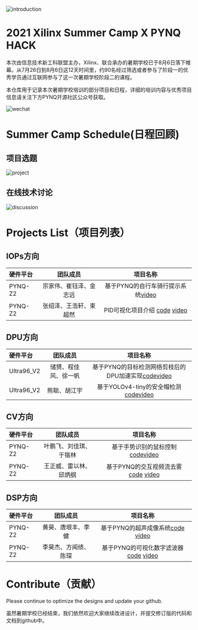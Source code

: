 ![introduction](images/introduction.jpg)
# 2021 Xilinx Summer Camp X PYNQ HACK

本次由信息技术新工科联盟主办，Xilinx、联合承办的暑期学校已于8月6日落下帷幕。从7月26日到8月6日这12天时间里，约90名经过筛选或者参与了阶段一的优秀学员通过互联网参与了这一次暑期学校阶段二的课程。

本仓库用于记录本次暑期学校培训的部分项目和日程，详细的培训内容与优秀项目信息请关注下方PYNQ开源社区公众号获取。

![wechat](images/pynq_wechat.png)

# Summer Camp Schedule(日程回顾)

## 项目选题
![project](images/project_selected.png)
## 在线技术讨论
![discussion](images/discussion.png)

# Projects List（项目列表）

## IOPs方向
| 硬件平台|团队成员| 项目名称                            |
|:--------|:----------------------------------:|:----:|
|PYNQ-Z2| 宗家伟、崔钰泽、金志远| 基于PYNQ的自行车骑行提示系统[video](https://youtu.be/wNk8SXH74RY)              | 
|PYNQ-Z2| 张绍泽、王浩轩、束超然|PID可视化项目介绍 [code](https://github.com/zhangshaoze/PYNQ_PID_Demo)      [video](https://youtu.be/qbKOAOR7k0s)  |

## DPU方向

| 硬件平台|团队成员| 项目名称                            |
|:--------|:----------------------------------:|:----:|
|Ultra96_V2| 储赟、程佳风、徐一帆| 基于PYNQ的目标检测网络剪枝后的DPU加速实现[code](https://github.com/chumingqian/Deploy_Yolov4_On_Ultra96_v2)[video](https://youtu.be/ZO2rcT0YD04)             | 
|Ultra96_V2| 熊聪、胡江宇| 基于YOLOv4-tiny的安全帽检测 [code](https://github.com/XiongDa0001/Ultra96V2-HatDetection)[video](https://youtu.be/ZUJEUZHRCPs)        |

## CV方向

| 硬件平台|团队成员| 项目名称                            |
|:--------|:----------------------------------:|:----:|
|PYNQ-Z2| 叶鹏飞、刘佳琪、于锴林|基于手势识别的鼠标控制 [code](https://github.com/kl-0428/PYNQ.git)[video](https://youtu.be/NGERHm35T34)              | 
|PYNQ-Z2| 王正威、雷以林、邱炳纲|基于PYNQ的交互视频流去雾 [code](https://github.com/Zenway-Wong/PYNQ-DCP)  [video](https://youtu.be/RMOZCRT8qYk)      |

## DSP方向

| 硬件平台|团队成员| 项目名称                            |
|:--------|:----------------------------------:|:----:|
|PYNQ-Z2| 黄昊、唐垠丰、李健| 基于PYNQ的超声成像系统[code](https://github.com/Sionnoeden/PYNQ-Beamformer) [video](https://youtu.be/l9V81WzJTWs)         | 
|PYNQ-Z2| 李昊杰、方闻绩、陈琛| 基于PYNQ的可视化数字滤波器[code](https://github.com/lhj0212/-PYNQ-) [video](https://youtu.be/iOHFBgp3vv0)        |


# Contribute（贡献）
Please continue to optimize the designs and update your github.

虽然暑期学校已经结束，我们依然欢迎大家继续改进设计，并提交修订版的代码和文档到github中。
